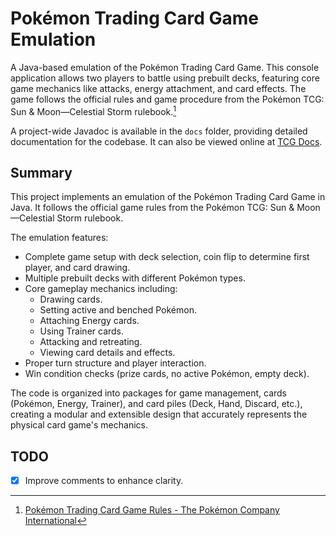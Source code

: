 # Pokémon Trading Card Game Emulation
A Java-based emulation of the Pokémon Trading Card Game. This console application allows two players to battle using prebuilt decks, featuring core game mechanics like attacks, energy attachment, and card effects. The game follows the official rules and game procedure from the Pokémon TCG: Sun & Moon—Celestial Storm rulebook.[^1]

A project-wide Javadoc is available in the `docs` folder, providing detailed documentation for the codebase.
It can also be viewed online at [TCG Docs](https://tcgdocs.tylermong.dev/).

## Summary
This project implements an emulation of the Pokémon Trading Card Game in Java. It follows the official game rules from the Pokémon TCG: Sun & Moon—Celestial Storm rulebook.

The emulation features:
- Complete game setup with deck selection, coin flip to determine first player, and card drawing.
- Multiple prebuilt decks with different Pokémon types.
- Core gameplay mechanics including:
  - Drawing cards.
  - Setting active and benched Pokémon.
  - Attaching Energy cards.
  - Using Trainer cards.
  - Attacking and retreating.
  - Viewing card details and effects.
- Proper turn structure and player interaction.
- Win condition checks (prize cards, no active Pokémon, empty deck).

The code is organized into packages for game management, cards (Pokémon, Energy, Trainer), and card piles (Deck, Hand, Discard, etc.), creating a modular and extensible design that accurately represents the physical card game's mechanics.

## TODO
- [x] Improve comments to enhance clarity.

[^1]: [Pokémon Trading Card Game Rules - The Pokémon Company International](https://assets.pokemon.com/assets/cms2/pdf/trading-card-game/rulebook/sm7_rulebook_en.pdf)
